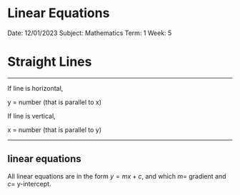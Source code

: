 # Linear Equations

Date: 12/01/2023
Subject: Mathematics
Term: 1
Week: 5

# Straight Lines

---

If line is horizontal, 

y = number (that is parallel to x)

If line is vertical,

x = number (that is parallel to y)

---

## linear equations

All linear equations are in the form $y = mx +c$, and which $m =$  gradient and $c =$  y-intercept.